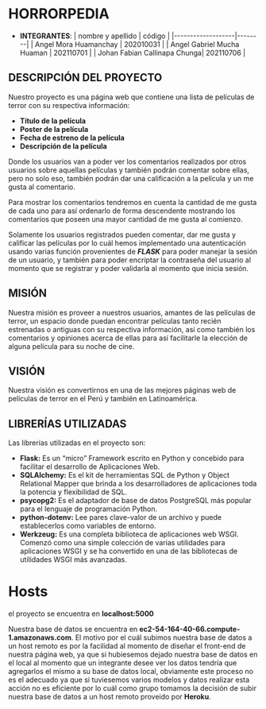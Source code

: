 # HORRORPEDIA
* **INTEGRANTES**:
  | nombre y apellido | código |
  |-------------------|--------|
  | Angel Mora Huamanchay | 202010031 |
  | Angel Gabriel Mucha Huaman | 202110701 |
  | Johan Fabian Callinapa Chunga| 202110706 |

## DESCRIPCIÓN DEL PROYECTO
Nuestro proyecto es una página web que contiene una lista de películas de terror con su respectiva información:
* **Título de la película**
* **Poster de la película**
* **Fecha de estreno de la película**
* **Descripción de la película**

Donde los usuarios van a poder ver los comentarios realizados por otros usuarios sobre aquellas películas y también podrán comentar sobre ellas, pero no solo eso, también podrán dar una calificación a la película y un me gusta al comentario.

Para mostrar los comentarios tendremos en cuenta la cantidad de me gusta de cada uno para así ordenarlo de forma descendente mostrando los comentarios que poseen una mayor cantidad de me gusta al comienzo. 

Solamente los usuarios registrados pueden comentar, dar me gusta y calificar las películas por lo cuál hemos implementado una autenticación usando varias función provenientes de ***FLASK*** para poder manejar la sesión de un usuario, y también para poder encriptar la contraseña del usuario al momento que se registrar y poder validarla al momento que inicia sesión. 

## MISIÓN
Nuestra misión es proveer a nuestros usuarios, amantes de las películas de terror, un espacio donde puedan encontrar películas tanto recién estrenadas o antiguas con su respectiva información, así como también los comentarios y opiniones acerca de ellas para así facilitarle la elección de alguna película para su noche de cine. 
## VISIÓN
Nuestra visión es convertirnos en una de las mejores páginas web de películas de terror en el Perú y también en Latinoamérica.

## LIBRERÍAS UTILIZADAS
Las librerías utilizadas en el proyecto son:
* **Flask:** Es un “micro” Framework escrito en Python y concebido para facilitar el desarrollo de Aplicaciones Web.
* **SQLAlchemy:** Es el kit de herramientas SQL de Python y Object Relational Mapper que brinda a los desarrolladores de aplicaciones toda la potencia y flexibilidad de SQL.
* **psycopg2:** Es el adaptador de base de datos PostgreSQL más popular para el lenguaje de programación Python.
* **python-dotenv:** Lee pares clave-valor de un archivo y puede establecerlos como variables de entorno.
* **Werkzeug:** Es una completa biblioteca de aplicaciones web WSGI. Comenzó como una simple colección de varias utilidades para aplicaciones WSGI y se ha convertido en una de las bibliotecas de utilidades WSGI más avanzadas.

# Hosts
el proyecto se encuentra en **localhost:5000**

Nuestra base de datos se encuentra en **ec2-54-164-40-66.compute-1.amazonaws.com**. El motivo por el cuál subimos nuestra base de datos a un host remoto es por la facilidad al momento de diseñar el front-end de nuestra página web, ya que si hubiesemos dejado nuestra base de datos en el local al momento que un integrante desee ver los datos tendría que agregarlos el mismo a su base de datos local, obviamente este proceso no es el adecuado ya que si tuviesemos varios modelos y datos realizar esta acción no es eficiente por lo cuál como grupo tomamos la decisión de subir nuestra base de datos a un host remoto proveido por **Heroku**.